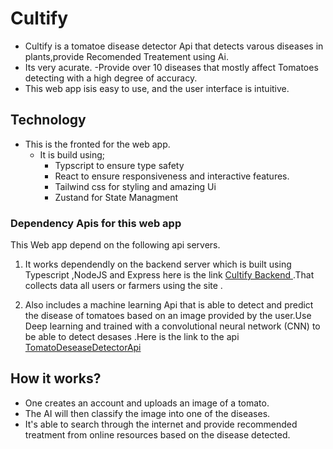 # Cultify
- Cultify is a tomatoe disease detector Api that detects varous diseases in plants,provide Recomended Treatement using Ai.
- Its very acurate.
-Provide over 10 diseases   that mostly affect  Tomatoes  detecting with a high  degree of accuracy.
- This web app isis easy to  use, and the user interface is intuitive. 

## Technology
- This is the fronted for the web app.
    - It is build using;
       - Typscript to ensure type safety
       - React to ensure  responsiveness and interactive features.
       - Tailwind css for styling and amazing Ui
       - Zustand for State Managment
### Dependency Apis for this web app
This Web app depend on the following api servers.

1. It works dependendly on  the backend server which is built using Typescript ,NodeJS and  Express here is the link  [Cultify Backend ](https://github.com/glennin-codes/CultifyBackend.git) .That collects data  all users or farmers using the site .

2. Also includes a machine learning Api that is able to detect and predict the disease  of tomatoes based on an image provided by the user.Use Deep learning and trained with a convolutional neural network (CNN) to be able to detect desases .Here is the link to the api [TomatoDeseaseDetectorApi](https://github.com/glennin-codes/TomatoeDeseaseDetector.git)

## How it works?

- One creates an account and uploads an image of a tomato.
- The AI will then classify the image into one of the diseases.
- It's able to search through the internet and provide recommended treatment from online resources based on the disease detected.

